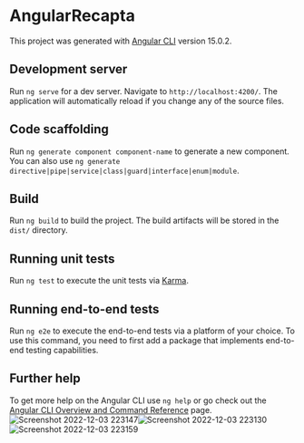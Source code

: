 # AngularRecapta

This project was generated with [Angular CLI](https://github.com/angular/angular-cli) version 15.0.2.

## Development server

Run `ng serve` for a dev server. Navigate to `http://localhost:4200/`. The application will automatically reload if you change any of the source files.

## Code scaffolding

Run `ng generate component component-name` to generate a new component. You can also use `ng generate directive|pipe|service|class|guard|interface|enum|module`.

## Build

Run `ng build` to build the project. The build artifacts will be stored in the `dist/` directory.

## Running unit tests

Run `ng test` to execute the unit tests via [Karma](https://karma-runner.github.io).

## Running end-to-end tests

Run `ng e2e` to execute the end-to-end tests via a platform of your choice. To use this command, you need to first add a package that implements end-to-end testing capabilities.

## Further help

To get more help on the Angular CLI use `ng help` or go check out the [Angular CLI Overview and Command Reference](https://angular.io/cli) page.
![Screenshot 2022-12-03 223147](https://user-images.githubusercontent.com/64361125/205453465-c9ffd02f-d9f0-413a-877b-2714b5302e16.png)![Screenshot 2022-12-03 223130](https://user-images.githubusercontent.com/64361125/205453471-144eef5e-93a7-4a4d-ba9b-ddbd7a6a503f.png)![Screenshot 2022-12-03 223159](https://user-images.githubusercontent.com/64361125/205453472-a902228b-7b9c-419f-930c-55c727aa80ab.png)


